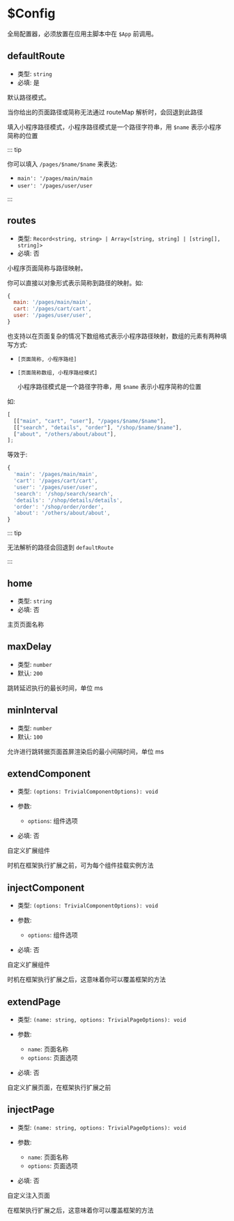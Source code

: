 # $Config

全局配置器，必须放置在应用主脚本中在 `$App` 前调用。

## defaultRoute

- 类型: `string`
- 必填: 是

默认路径模式。

当你给出的页面路径或简称无法通过 routeMap 解析时，会回退到此路径

填入小程序路径模式，小程序路径模式是一个路径字符串，用 `$name` 表示小程序简称的位置

::: tip

你可以填入 `/pages/$name/$name` 来表达:

- `main': '/pages/main/main`
- `user': '/pages/user/user`

:::

## routes

- 类型: `Record<string, string> | Array<[string, string] | [string[], string]>`
- 必填: 否

小程序页面简称与路径映射。

你可以直接以对象形式表示简称到路径的映射。如:

```js
{
  main: '/pages/main/main',
  cart: '/pages/cart/cart',
  user: '/pages/user/user',
}
```

也支持以在页面复杂的情况下数组格式表示小程序路径映射，数组的元素有两种填写方式:

- `[页面简称, 小程序路经]`

- `[页面简称数组, 小程序路经模式]`

  小程序路径模式是一个路径字符串，用 `$name` 表示小程序简称的位置

如:

```js
[
  [["main", "cart", "user"], "/pages/$name/$name"],
  [["search", "details", "order"], "/shop/$name/$name"],
  ["about", "/others/about/about"],
];
```

等效于:

```js
{
  'main': '/pages/main/main',
  'cart': '/pages/cart/cart',
  'user': '/pages/user/user',
  'search': '/shop/search/search',
  'details': '/shop/details/details',
  'order': '/shop/order/order',
  'about': '/others/about/about',
}
```

::: tip

无法解析的路径会回退到 `defaultRoute`

:::

## home

- 类型: `string`
- 必填: 否

主页页面名称

## maxDelay

- 类型: `number`
- 默认: `200`

跳转延迟执行的最长时间，单位 ms

## minInterval

- 类型: `number`
- 默认: `100`

允许进行跳转据页面首屏渲染后的最小间隔时间，单位 ms

## extendComponent

- 类型: `(options: TrivialComponentOptions): void`

- 参数:

  - `options`: 组件选项

- 必填: 否

自定义扩展组件

时机在框架执行扩展之前，可为每个组件挂载实例方法

## injectComponent

- 类型: `(options: TrivialComponentOptions): void`

- 参数:

  - `options`: 组件选项

- 必填: 否

自定义扩展组件

时机在框架执行扩展之后，这意味着你可以覆盖框架的方法

## extendPage

- 类型: `(name: string, options: TrivialPageOptions): void`

- 参数:

  - `name`: 页面名称
  - `options`: 页面选项

- 必填: 否

自定义扩展页面，在框架执行扩展之前

## injectPage

- 类型: `(name: string, options: TrivialPageOptions): void`

- 参数:

  - `name`: 页面名称
  - `options`: 页面选项

- 必填: 否

自定义注入页面

在框架执行扩展之后，这意味着你可以覆盖框架的方法
